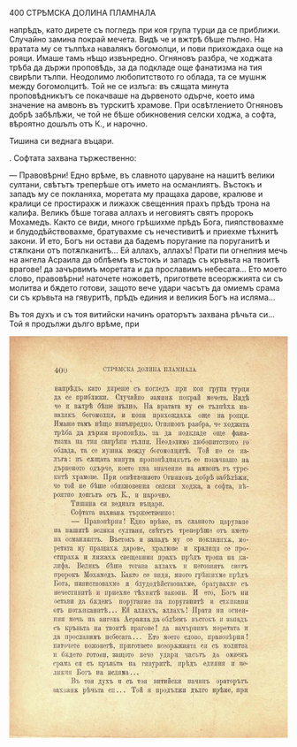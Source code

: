 ﻿400	СТРѢМСКА ДОЛИНА ПЛАМНАЛА

напрѣдъ, като дирете съ погледъ при коя група турци да се приближи. Случайно замина покрай мечета. Видѣ че и вжтрѣ бѣше пълно. На вратата му се тълпѣха навалякъ богомолци, и пови прихождаха още на рояци. Имаше тамъ нѣщо извънредно. Огняновъ разбра, че ходжата трѣба да държи проповѣдь, за да подкладе още фанатизма на тия свирѣпи тълпи. Неодолимо любопитството го облада, та се мушнж между богомолцитѣ. Той не се излъга: въ сѫщата минута проповѣдникътъ се покачваше на дървеното одърче, което има значение на амвонъ въ турскитѣ храмове. При освѣтлението Огняновъ добрѣ забѣлѣжи, че той не бѣше обикновения селски ходжа, а софта, вѣроятно дошълъ отъ К., и нарочно.

Тишина си веднага въцари.

. Софтата захвана тържественно:

— Правовѣрни! Едно врѣме, въ славното царуване на нашитѣ велики султани, свѣтътъ треперѣше отъ името на османлиятъ. Въстокъ и западъ му се покланяха, моретата му пращаха дарове, кралюве и кралици се простирахж и лижахж свещенния прахъ прѣдъ трона на калифа. Великъ бѣше тогава аллахъ и неговиятъ святъ пророкъ Мохамедъ. Както се види, много грѣшихме прѣдъ Бога, пияпствовахме и блудодѣйствовахме, братувахме съ нечестивитѣ и приехме тѣхнитѣ закони. И ето, Богъ ни остави да бадемъ поругание па поруганитѣ и стѫпкани отъ потѫпканитѣ... Ей аллахъ, аллахъ! Прати пи огнепния мечь на ангела Асраила да облѣемъ въстокъ и западъ съ кръвьта на твоитѣ врагове! да зачървимъ моретата и да прославимъ небесата... Ето моето слово, правовѣрни! наточете ножоветѣ, пригответе всеоржжията си съ молитва и бѫдето готови, защото вече удари часътъ да омиемъ срама си съ кръвьта на гявуритѣ, прѣдъ единия и великия Богъ на исляма...

Въ тоя духъ и съ тоя витийски начинъ ораторътъ захвана рѣчьта си... Той я продължи дълго врѣме, при

![original](../images/447.jpg)


